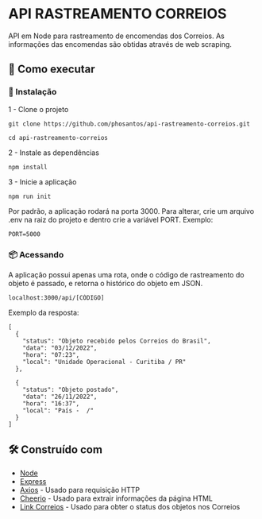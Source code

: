 # API RASTREAMENTO CORREIOS

API em Node para rastreamento de encomendas dos Correios. As informações das encomendas são obtidas através de web scraping.

## 🚀 Como executar

### 🔧 Instalação

1 - Clone o projeto

```
git clone https://github.com/phosantos/api-rastreamento-correios.git

cd api-rastreamento-correios
```

2 - Instale as dependências

```
npm install
```

3 - Inicie a aplicação

```
npm run init
```

Por padrão, a aplicação rodará na porta 3000. Para alterar, crie um arquivo .env na raiz do projeto e dentro crie a variável PORT. Exemplo:

```
PORT=5000
```

### 📦 Acessando

A aplicação possui apenas uma rota, onde o código de rastreamento do objeto é passado, e retorna o histórico do objeto em JSON.

```
localhost:3000/api/[CÓDIGO]
```

Exemplo da resposta:

```
[
  {
    "status": "Objeto recebido pelos Correios do Brasil",
    "data": "03/12/2022",
    "hora": "07:23",
    "local": "Unidade Operacional - Curitiba / PR"
  },

  {
    "status": "Objeto postado",
    "data": "26/11/2022",
    "hora": "16:37",
    "local": "País -  /"
  }
]
```

## 🛠️ Construído com

- [Node](https://nodejs.dev/en/api/v19/documentation/)
- [Express](https://expressjs.com/)
- [Axios](https://axios-http.com/) - Usado para requisição HTTP
- [Cheerio](https://cheerio.js.org/) - Usado para extrair informações da página HTML
- [Link Correios](https://www.linkcorreios.com.br/) - Usado para obter o status dos objetos nos Correios
